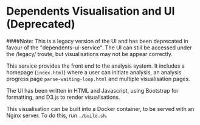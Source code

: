 # Dependents Visualisation and UI (Deprecated)

####Note: This is a legacy version of the UI and has been deprecated in favour of the "dependents-ui-service". The UI can still be accessed under the /legacy/ troute, but visualisations may not be appear correctly.

This service provides the front end to the analysis system. It includes a homepage (`index.html`) where a user can initiate analysis, an analysis progress page `parse-waiting-loop.html` and multiple visualisation pages.

The UI has been written in HTML and Javascript, using Bootstrap for formatting, and D3.js to render visualisations.

This visualisation can be built into a Docker container, to be served with an Nginx server. To do this, run `./build.sh`.

